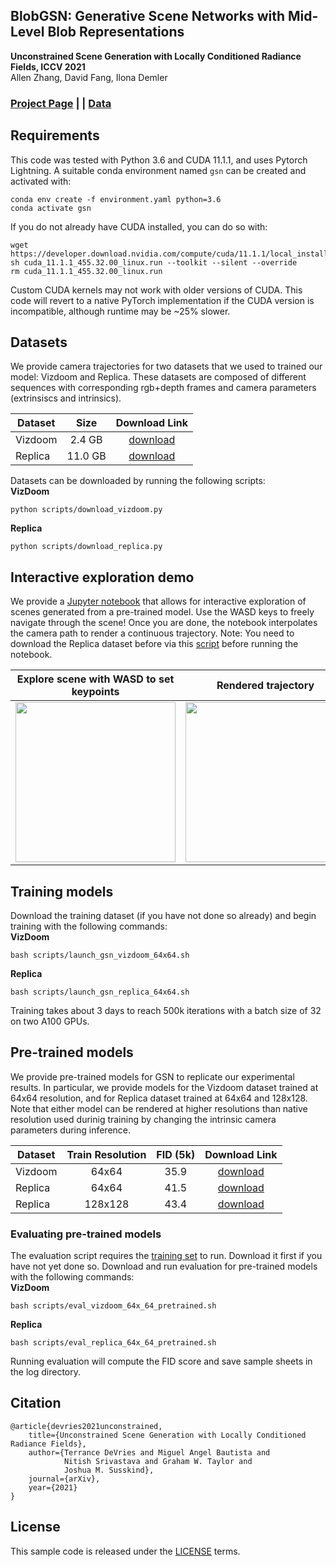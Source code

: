 ## BlobGSN: Generative Scene Networks with Mid-Level Blob Representations
**Unconstrained Scene Generation with Locally Conditioned Radiance Fields, ICCV 2021**<br>
Allen Zhang, David Fang, Ilona Demler<br>

### [Project Page](https://ilonadem.github.io/blobgsn-demo/) |  | [Data](#datasets)

## Requirements
This code was tested with Python 3.6 and CUDA 11.1.1, and uses Pytorch Lightning. A suitable conda environment named `gsn` can be created and activated with:
```
conda env create -f environment.yaml python=3.6
conda activate gsn
```
If you do not already have CUDA installed, you can do so with:
```
wget https://developer.download.nvidia.com/compute/cuda/11.1.1/local_installers/cuda_11.1.1_455.32.00_linux.run
sh cuda_11.1.1_455.32.00_linux.run --toolkit --silent --override
rm cuda_11.1.1_455.32.00_linux.run
```
Custom CUDA kernels may not work with older versions of CUDA. This code will revert to a native PyTorch implementation if the CUDA version is incompatible, although runtime may be ~25% slower.

## Datasets
We provide camera trajectories for two datasets that we used to trained our model: Vizdoom and Replica. These datasets are composed of different sequences with corresponding rgb+depth frames and camera parameters (extrinsiscs and intrinsics).

Dataset | Size | Download Link
--- | :---: | :---:
Vizdoom | 2.4 GB | [download](<https://docs-assets.developer.apple.com/ml-research/datasets/gsn/vizdoom.zip>)
Replica | 11.0 GB | [download](<https://docs-assets.developer.apple.com/ml-research/datasets/gsn/replica.zip>)

Datasets can be downloaded by running the following scripts:  
**VizDoom**<br>
```
python scripts/download_vizdoom.py
```
**Replica**<br>
```
python scripts/download_replica.py
```

## Interactive exploration demo
We provide a [Jupyter notebook](notebooks/walkthrough_demo.ipynb) that allows for interactive exploration of scenes generated from a pre-trained model. Use the WASD keys to freely navigate through the scene! Once you are done, the notebook interpolates the camera path to render a continuous trajectory. Note: You need to download the Replica dataset before via this [script](scripts/download_replica.py) before running the notebook.

Explore scene with WASD to set keypoints | Rendered trajectory
:---: | :---:
<img src="./assets/keyframes.gif" width=256px> | <img src="./assets/camera_trajectory.gif" width=256px>

## Training models
Download the training dataset (if you have not done so already) and begin training with the following commands:  
**VizDoom**<br>
```
bash scripts/launch_gsn_vizdoom_64x64.sh
```

**Replica**<br>
```
bash scripts/launch_gsn_replica_64x64.sh
```

Training takes about 3 days to reach 500k iterations with a batch size of 32 on two A100 GPUs.

## Pre-trained models
We provide pre-trained models for GSN to replicate our experimental results. In particular, we provide models for the Vizdoom dataset trained at 64x64 resolution, and for Replica dataset trained at 64x64 and 128x128. Note that either model can be rendered at higher resolutions than native resolution used durinig training by changing the intrinsic camera parameters during inference.

Dataset | Train Resolution | FID (5k) | Download Link
--- | :---: | :---: | :---: 
Vizdoom | 64x64 | 35.9 | [download](<https://docs-assets.developer.apple.com/ml-research/models/gsn/vizdoom_64x64.ckpt>)
Replica | 64x64 | 41.5 | [download](<https://docs-assets.developer.apple.com/ml-research/models/gsn/replica_64x64.ckpt>)
Replica | 128x128 | 43.4 | [download](<https://docs-assets.developer.apple.com/ml-research/models/gsn/replica_128x128.ckpt>)

### Evaluating pre-trained models
The evaluation script requires the [training set](#datasets) to run. Download it first if you have not yet done so.
Download and run evaluation for pre-trained models with the following commands:  
**VizDoom**<br>
```
bash scripts/eval_vizdoom_64x_64_pretrained.sh
```
**Replica**<br>
```
bash scripts/eval_replica_64x_64_pretrained.sh
```
Running evaluation will compute the FID score and save sample sheets in the log directory.

## Citation
```
@article{devries2021unconstrained,
    title={Unconstrained Scene Generation with Locally Conditioned Radiance Fields},
    author={Terrance DeVries and Miguel Angel Bautista and 
            Nitish Srivastava and Graham W. Taylor and 
            Joshua M. Susskind},
    journal={arXiv},
    year={2021}
}
```
## License
This sample code is released under the [LICENSE](LICENSE) terms.
